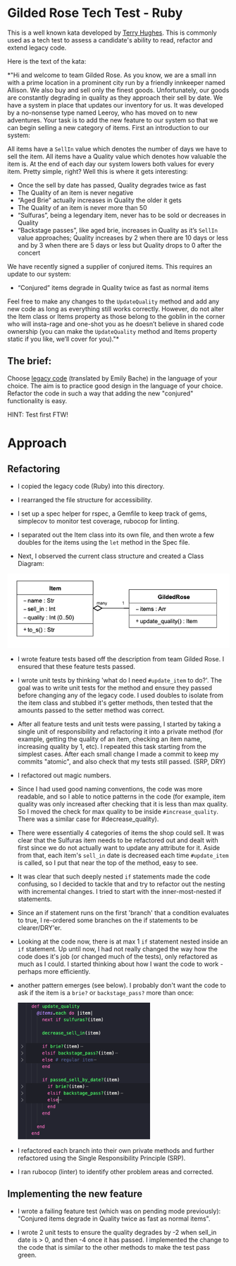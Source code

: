 # Gilded Rose Tech Test - Ruby

This is a well known kata developed by [Terry Hughes](http://iamnotmyself.com/2011/02/13/refactor-this-the-gilded-rose-kata/). This is commonly used as a tech test to assess a candidate's ability to read, refactor and extend legacy code.

Here is the text of the kata:

*"Hi and welcome to team Gilded Rose. As you know, we are a small inn with a prime location in a prominent city run by a friendly innkeeper named Allison. We also buy and sell only the finest goods. Unfortunately, our goods are constantly degrading in quality as they approach their sell by date. We have a system in place that updates our inventory for us. It was developed by a no-nonsense type named Leeroy, who has moved on to new adventures. Your task is to add the new feature to our system so that we can begin selling a new category of items. First an introduction to our system:

All items have a `SellIn` value which denotes the number of days we have to sell the item. All items have a Quality value which denotes how valuable the item is. At the end of each day our system lowers both values for every item. Pretty simple, right? Well this is where it gets interesting:

- Once the sell by date has passed, Quality degrades twice as fast
- The Quality of an item is never negative
- “Aged Brie” actually increases in Quality the older it gets
- The Quality of an item is never more than 50
- “Sulfuras”, being a legendary item, never has to be sold or decreases in Quality
- “Backstage passes”, like aged brie, increases in Quality as it’s `SellIn` value approaches; Quality increases by 2 when there are 10 days or less and by 3 when there are 5 days or less but Quality drops to 0 after the concert

We have recently signed a supplier of conjured items. This requires an update to our system:

* “Conjured” items degrade in Quality twice as fast as normal items

Feel free to make any changes to the `UpdateQuality` method and add any new code as long as everything still works correctly. However, do not alter the Item class or Items property as those belong to the goblin in the corner who will insta-rage and one-shot you as he doesn’t believe in shared code ownership (you can make the `UpdateQuality` method and Items property static if you like, we’ll cover for you)."*

## The brief:

Choose [legacy code](https://github.com/emilybache/GildedRose-Refactoring-Kata) (translated by Emily Bache) in the language of your choice. The aim is to practice good design in the language of your choice. Refactor the code in such a way that adding the new "conjured" functionality is easy.

HINT: Test first FTW!

# Approach

## Refactoring

* I copied the legacy code (Ruby) into this directory.

* I rearranged the file structure for accessibility. 

* I set up a spec helper for rspec, a Gemfile to keep track of gems, simplecov to monitor test coverage, rubocop for linting.

* I separated out the Item class into its own file, and then wrote a few doubles for the items using the `let` method in the Spec file. 

* Next, I observed the current class structure and created a Class Diagram:

<img src="images/classdiagram.png" alt="class diagram version old" width="600"/>
 

* I wrote feature tests based off the description from team Gilded Rose. I ensured that these feature tests passed.

* I wrote unit tests by thinking 'what do I need `#update_item` to do?'. The goal was to write unit tests for the method and ensure they passed before changing any of the legacy code. I used doubles to isolate from the item class and stubbed it's getter methods, then tested that the amounts passed to the setter method was correct. 

* After all feature tests and unit tests were passing, I started by taking a single unit of responsibility and refactoring it into a private method (for example, getting the quality of an item, checking an item name, increasing quality by 1, etc). I repeated this task starting from the simplest cases. After each small change I made a commit to keep my commits "atomic", and also check that my tests still passed. (SRP, DRY)

* I refactored out magic numbers.

* Since I had used good naming conventions, the code was more readable, and so I able to notice patterns in the code (for example, item quality was only increased after checking that it is less than max quality. So I moved the check for max quality to be inside `#increase_quality`. There was a similar case for #decrease_quality).

* There were essentially 4 categories of items the shop could sell. It was clear that the Sulfuras item needs to be refactored out and dealt with first since we do not actually want to update any attribute for it. Aside from that, each item's `sell_in` date is decreased each time `#update_item` is called, so I put that near the top of the method, easy to see. 

* It was clear that such deeply nested `if` statements made the code confusing, so I decided to tackle that and try to refactor out the nesting with incremental changes. I tried to start with the inner-most-nested if statements. 

* Since an if statement runs on the first 'branch' that a condition evaluates to true, I re-ordered some branches on the if statements to be clearer/DRY'er.

* Looking at the code now, there is at max 1 `if` statement nested inside an `if` statement. Up until now, I had not really changed the way how the code does it's job (or changed much of the tests), only refactored as much as I could. I started thinking about how I want the code to work - perhaps more efficiently. 

* another pattern emerges (see below). I probably don't want the code to ask if the item is a `brie?` or `backstage_pass?` more than once: 

  <img src="images/pattern.png" alt="example code with pattern" width="300"/>

* I refactored each branch into their own private methods and further refactored using the Single Responsibility Principle (SRP).

* I ran rubocop (linter) to identify other problem areas and corrected.

## Implementing the new feature

* I wrote a failing feature test (which was on pending mode previously): "Conjured items degrade in Quality twice as fast as normal items".

* I wrote 2 unit tests to ensure the quality degrades by -2 when sell_in date is > 0, and then -4 once it has passed. I implemented the change to the code that is similar to the other methods to make the test pass green.
